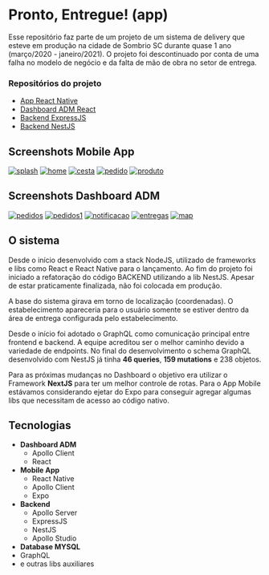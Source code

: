 # Pronto, Entregue! (app)
Esse repositório faz parte de um projeto de um sistema de delivery que esteve em produção na cidade de Sombrio SC durante quase 1 ano (março/2020 - janeiro/2021). O projeto foi descontinuado por conta de uma falha no modelo de negócio e da falta de mão de obra no setor de entrega.

### Repositórios do projeto
- [App React Native](https://github.com/danielkv/pronto-entregue-app)
- [Dashboard ADM React](https://github.com/danielkv/pronto-entregue-frontend)
- [Backend ExpressJS](https://github.com/danielkv/pronto-entregue-backend)
- [Backend NestJS](https://github.com/danielkv/pronto-entregue-nest)

## Screenshots Mobile App
<a href="https://ibb.co/kKCnq2h"><img src="https://i.ibb.co/kKCnq2h/splash.png" alt="splash" border="0"></a>
<a href="https://ibb.co/kJ44vJx"><img src="https://i.ibb.co/kJ44vJx/home.png" alt="home" border="0"></a>
<a href="https://ibb.co/Msh3cd1"><img src="https://i.ibb.co/Msh3cd1/cesta.png" alt="cesta" border="0"></a>
<a href="https://ibb.co/9GcDXNG"><img src="https://i.ibb.co/9GcDXNG/pedido.png" alt="pedido" border="0"></a>
<a href="https://ibb.co/zNL6Xgg"><img src="https://i.ibb.co/zNL6Xgg/produto.png" alt="produto" border="0"></a>

## Screenshots Dashboard ADM
<a href="https://ibb.co/2h1VZ3h"><img src="https://i.ibb.co/2h1VZ3h/pedidos.jpg" alt="pedidos" border="0"></a>
<a href="https://ibb.co/yfSSp84"><img src="https://i.ibb.co/yfSSp84/pedidos1.jpg" alt="pedidos1" border="0"></a>
<a href="https://ibb.co/0GfbbnQ"><img src="https://i.ibb.co/0GfbbnQ/notificacao.jpg" alt="notificacao" border="0"></a>
<a href="https://ibb.co/VQb6qKK"><img src="https://i.ibb.co/VQb6qKK/entregas.jpg" alt="entregas" border="0"></a>
<a href="https://ibb.co/ygNZm7x"><img src="https://i.ibb.co/ygNZm7x/map.jpg" alt="map" border="0"></a>

## O sistema
Desde o início desenvolvido com a stack NodeJS, utilizado de frameworks e libs como React e React Native para o lançamento. Ao fim do projeto foi iniciado a refatoração do código BACKEND utilizando a lib NestJS. Apesar de estar praticamente finalizada, não foi colocada em produção.

A base do sistema girava em torno de localização (coordenadas). O estabelecimento apareceria para o usuário somente se estiver dentro da área de entrega configurada pelo estabelecimento.

Desde o início foi adotado o GraphQL como comunicação principal entre frontend e backend. A equipe acreditou ser o melhor caminho devido a variedade de endpoints.
No final do desenvolvimento o schema GraphQL desenvolvido com NestJS já tinha **46 queries**, **159 mutations** e 238 objetos.

Para as próximas mudanças no Dashboard o objetivo era utilizar o Framework **NextJS** para ter um melhor controle de rotas. Para o App Mobile estávamos considerando ejetar do Expo para conseguir agregar algumas libs que necessitam de acesso ao código nativo.

## Tecnologias
- **Dashboard ADM**
  - Apollo Client
  - React
- **Mobile App**
  - React Native
  - Apollo Client
  - Expo
- **Backend**
  - Apollo Server
  - ExpressJS
  - NestJS
  - Apollo Studio
- **Database MYSQL**
- GraphQL
- e outras libs auxiliares
